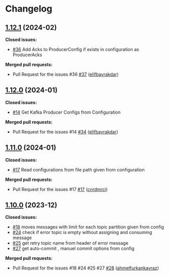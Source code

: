 # Changelog

## [1.12.1](https://github.com/github-changelog-generator/github-changelog-generator/tree/1.16.4) (2024-02)

**Closed issues:**

- [\#36](https://github.com/Trendyol/kafka-retry-job/issues/36) Add Acks to ProducerConfig if exists in configuration as ProducerAcks

**Merged pull requests:**

- Pull Request for the issues #36 [\#37](https://github.com/Trendyol/kafka-retry-job/pull/37) ([elifbayrakdar](https://github.com/elifbayrakdar))


## [1.12.0](https://github.com/github-changelog-generator/github-changelog-generator/tree/1.16.4) (2024-01)

**Closed issues:**

- [\#14](https://github.com/Trendyol/kafka-retry-job/issues/14) Get Kafka Producer Configs from Configuration

**Merged pull requests:**

- Pull Request for the issues #14 [\#34](https://github.com/Trendyol/kafka-retry-job/pull/34) ([elifbayrakdar](https://github.com/elifbayrakdar))


## [1.11.0](https://github.com/github-changelog-generator/github-changelog-generator/tree/1.16.4) (2024-01)

**Closed issues:**

- [\#17](https://github.com/Trendyol/kafka-retry-job/issues/17) Read configurations from file path given from configuration

**Merged pull requests:**

- Pull Request for the issues #17 [\#17](https://github.com/Trendyol/kafka-retry-job/pull/17) ([cnrdmrci](https://github.com/cnrdmrci))


## [1.10.0](https://github.com/github-changelog-generator/github-changelog-generator/tree/1.16.4) (2023-12)

**Closed issues:**

- [\#18](https://github.com/Trendyol/kafka-retry-job/issues/18) moves messages with limit for each topic partition given from config 
- [\#24](https://github.com/Trendyol/kafka-retry-job/issues/24) check if error topic is empty without assigning and consuming message
- [\#25](https://github.com/Trendyol/kafka-retry-job/issues/25) get retry topic name from header of error message
- [\#27](https://github.com/Trendyol/kafka-retry-job/issues/27) get auto-commit , manuel commit options from config

**Merged pull requests:**

- Pull Request for the issues #18 #24 #25 #27 [\#28](https://github.com/Trendyol/kafka-retry-job/pull/28) ([ahmetfurkankavraz](https://github.com/ahmetfurkankavraz))